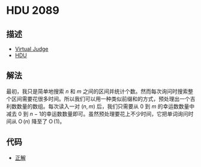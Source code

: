 # HDU 2089

## 描述

- [Virtual Judge](https://vjudge.net/problem/HDU-2089)
- [HDU](http://acm.hdu.edu.cn/showproblem.php?pid=2089)

## 解法

最初，我只是简单地搜索 $n$ 和 $m$ 之间的区间并统计个数。然而每次询问时搜索整个区间需要花很多时间。所以我们可以用一种类似前缀和的方式，预处理出一个吉利数数量的数组。每次读入一对 $(n,m)$ 后，我们只需要从 $0$ 到 $m$ 的幸运数数量中减去 $0$ 到 $n-1$的幸运数数量即可。虽然预处理要花上不少时间，它把单词询问时间从 $\operatorname{O}(n)$ 降至了 $\operatorname{O}(1)$。

## 代码

- [正解](HDU.2089.0.cpp)
